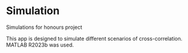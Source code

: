 # Simulation
Simulations for honours project

This app is designed to simulate different scenarios of cross-correlation.
MATLAB R2023b was used.

